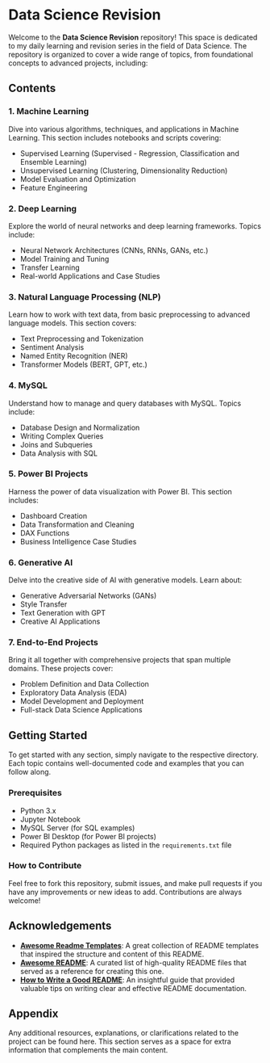 
# Data Science Revision

Welcome to the **Data Science Revision** repository! This space is dedicated to my daily learning and revision series in the field of Data Science. The repository is organized to cover a wide range of topics, from foundational concepts to advanced projects, including:

## Contents

### 1. Machine Learning
Dive into various algorithms, techniques, and applications in Machine Learning. This section includes notebooks and scripts covering:
- Supervised Learning (Supervised - Regression, Classification and Ensemble Learning)
- Unsupervised Learning (Clustering, Dimensionality Reduction)
- Model Evaluation and Optimization
- Feature Engineering

### 2. Deep Learning
Explore the world of neural networks and deep learning frameworks. Topics include:
- Neural Network Architectures (CNNs, RNNs, GANs, etc.)
- Model Training and Tuning
- Transfer Learning
- Real-world Applications and Case Studies

### 3. Natural Language Processing (NLP)
Learn how to work with text data, from basic preprocessing to advanced language models. This section covers:
- Text Preprocessing and Tokenization
- Sentiment Analysis
- Named Entity Recognition (NER)
- Transformer Models (BERT, GPT, etc.)

### 4. MySQL
Understand how to manage and query databases with MySQL. Topics include:
- Database Design and Normalization
- Writing Complex Queries
- Joins and Subqueries
- Data Analysis with SQL

### 5. Power BI Projects
Harness the power of data visualization with Power BI. This section includes:
- Dashboard Creation
- Data Transformation and Cleaning
- DAX Functions
- Business Intelligence Case Studies

### 6. Generative AI
Delve into the creative side of AI with generative models. Learn about:
- Generative Adversarial Networks (GANs)
- Style Transfer
- Text Generation with GPT
- Creative AI Applications

### 7. End-to-End Projects
Bring it all together with comprehensive projects that span multiple domains. These projects cover:
- Problem Definition and Data Collection
- Exploratory Data Analysis (EDA)
- Model Development and Deployment
- Full-stack Data Science Applications

## Getting Started

To get started with any section, simply navigate to the respective directory. Each topic contains well-documented code and examples that you can follow along.

### Prerequisites
- Python 3.x
- Jupyter Notebook
- MySQL Server (for SQL examples)
- Power BI Desktop (for Power BI projects)
- Required Python packages as listed in the `requirements.txt` file

### How to Contribute
Feel free to fork this repository, submit issues, and make pull requests if you have any improvements or new ideas to add. Contributions are always welcome!



## Acknowledgements

- **[Awesome Readme Templates](https://github.com/matiassingers/awesome-readme)**: A great collection of README templates that inspired the structure and content of this README.
- **[Awesome README](https://github.com/matiassingers/awesome-readme)**: A curated list of high-quality README files that served as a reference for creating this one.
- **[How to Write a Good README](https://bulldogjob.com/news/449-how-to-write-a-good-readme-for-your-github-project)**: An insightful guide that provided valuable tips on writing clear and effective README documentation.

## Appendix

Any additional resources, explanations, or clarifications related to the project can be found here. This section serves as a space for extra information that complements the main content.

